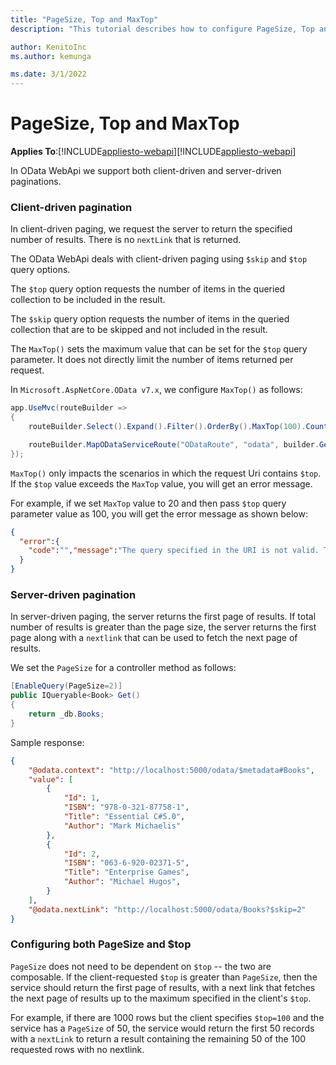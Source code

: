 ```yaml
---
title: "PageSize, Top and MaxTop"
description: "This tutorial describes how to configure PageSize, Top and MaxTop."

author: KenitoInc
ms.author: kemunga

ms.date: 3/1/2022
---
```

# PageSize, Top and MaxTop
**Applies To**:[!INCLUDE[appliesto-webapi](../includes/appliesto-webapi-v7.md)][!INCLUDE[appliesto-webapi](../includes/appliesto-webapi-v6.md)]

In OData WebApi we support both client-driven and server-driven paginations.

### Client-driven pagination
In client-driven paging, we request the server to return the specified number of results. There is no `nextLink` that is returned.

The OData WebApi deals with client-driven paging using `$skip` and `$top` query options.

The `$top` query option requests the number of items in the queried collection to be included in the result.

The `$skip` query option requests the number of items in the queried collection that are to be skipped and not included in the result.

The `MaxTop()` sets the maximum value that can be set for the `$top` query parameter. It does not directly limit the number of items returned per request.

In `Microsoft.AspNetCore.OData v7.x`, we configure `MaxTop()` as follows:

```csharp
app.UseMvc(routeBuilder =>
{
    routeBuilder.Select().Expand().Filter().OrderBy().MaxTop(100).Count();

    routeBuilder.MapODataServiceRoute("ODataRoute", "odata", builder.GetEdmModel());
});
```

`MaxTop()` only impacts the scenarios in which the request Uri contains `$top`. If the `$top` value exceeds the `MaxTop` value, you will get an error message.

For example, if we set `MaxTop` value to 20 and then pass `$top` query parameter value as 100, you will get the error message as shown below:

```json
{
  "error":{
    "code":"","message":"The query specified in the URI is not valid. The limit of '20' for Top query has been exceeded. The value from the incoming request is '100'."
  }
}
```

### Server-driven pagination
In server-driven paging, the server returns the first page of results. If total number of results is greater than the page size, the server returns the first page along with a `nextlink` that can be used to fetch the next page of results.

We set the `PageSize` for a controller method as follows:

```csharp
[EnableQuery(PageSize=2)]
public IQueryable<Book> Get()
{
    return _db.Books;
}
```

Sample response:
```json
{
    "@odata.context": "http://localhost:5000/odata/$metadata#Books",
    "value": [
        {
            "Id": 1,
            "ISBN": "978-0-321-87758-1",
            "Title": "Essential C#5.0",
            "Author": "Mark Michaelis"
        },
        {
            "Id": 2,
            "ISBN": "063-6-920-02371-5",
            "Title": "Enterprise Games",
            "Author": "Michael Hugos",
        }
    ],
    "@odata.nextLink": "http://localhost:5000/odata/Books?$skip=2"
}
```

### Configuring both PageSize and $top
`PageSize` does not need to be dependent on `$top` -- the two are composable. If the client-requested `$top` is greater than `PageSize`, then the service should return the first page of results, with a next link that fetches the next page of results up to the maximum specified in the client's `$top`.

For example, if there are 1000 rows but the client specifies `$top=100` and the service has a `PageSize` of 50, the service would return the first 50 records with a `nextLink` to return a result containing the remaining 50 of the 100 requested rows with no nextlink.